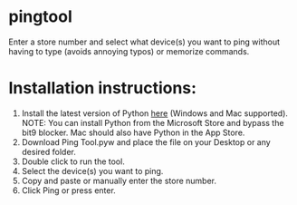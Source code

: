 # pingtool
Enter a store number and select what device(s) you want to ping without having to type (avoids annoying typos) or memorize commands.
# Installation instructions: 
1. Install the latest version of Python [here](https://www.python.org/downloads/) (Windows and Mac supported).
   NOTE: You can install Python from the Microsoft Store and bypass the bit9 blocker. Mac should also have Python in the App Store.
2. Download Ping Tool.pyw and place the file on your Desktop or any desired folder.
3. Double click to run the tool.
4. Select the device(s) you want to ping.
5. Copy and paste or manually enter the store number.
6. Click Ping or press enter.
